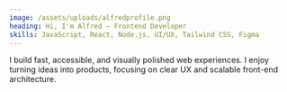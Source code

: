 ```yaml
---
image: /assets/uploads/alfredprofile.png
heading: Hi, I'm Alfred — Frontend Developer
skills: JavaScript, React, Node.js, UI/UX, Tailwind CSS, Figma
---
```


I build fast, accessible, and visually polished web experiences. I enjoy turning ideas
into products, focusing on clear UX and scalable front-end architecture.

